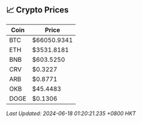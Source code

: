 ## 📈 Crypto Prices

| Coin | Price |
| ---- | ----- |
| BTC | $66050.9341 |
| ETH | $3531.8181 |
| BNB | $603.5250 |
| CRV | $0.3227 |
| ARB | $0.8771 |
| OKB | $45.4483 |
| DOGE | $0.1306 |

_Last Updated: 2024-06-18 01:20:21.235 +0800 HKT_